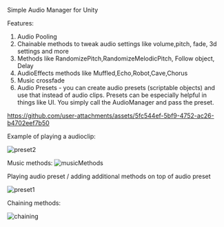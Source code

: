 Simple Audio Manager for Unity

Features:
1. Audio Pooling 
2. Chainable methods to tweak audio settings like volume,pitch, fade, 3d settings and more
3. Methods like RandomizePitch,RandomizeMelodicPitch, Follow object, Delay
4. AudioEffects methods like Muffled,Echo,Robot,Cave,Chorus
5. Music crossfade
6. Audio Presets -  you can create audio presets (scriptable objects) and use that instead of audio clips.
Presets can be especially helpful in things like UI. You simply call the AudioManager and pass the preset.

https://github.com/user-attachments/assets/5fc544ef-5bf9-4752-ac26-b4702eef7b50

Example of playing a audioclip:

![preset2](https://github.com/user-attachments/assets/a5f51a6d-038b-40c1-83cd-025acadd2233)

Music methods:
![musicMethods](https://github.com/user-attachments/assets/cd8a10ed-2354-4d17-a5a8-735df43b1b74)

Playing audio preset / adding additional methods on top of audio preset

![preset1](https://github.com/user-attachments/assets/c8255954-d8fc-4f7d-84e0-5919eec78b7a)

Chaining methods:

![chaining](https://github.com/user-attachments/assets/2419ebad-96f6-409a-b201-82fd86986304)




